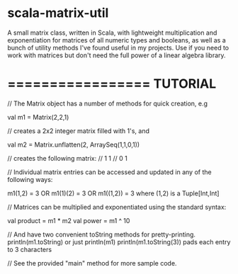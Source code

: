 scala-matrix-util
=================

A small matrix class, written in Scala, with lightweight multiplication and exponentiation for matrices of 
all numeric types and booleans, as well as a bunch of utility methods I've found useful in my projects. 
Use if you need to work with matrices but don't need the full power of a linear algebra library. 

=================
TUTORIAL
=================

// The Matrix object has a number of methods for quick creation, e.g

val m1 = Matrix(2,2,1)

// creates a 2x2 integer matrix filled with 1's, and

val m2 = Matrix.unflatten(2, ArraySeq(1,1,0,1))

// creates the following matrix: 
// 1 1
// 0 1



// Individual matrix entries can be accessed and updated in any of the following ways:

m1(1,2) = 3 OR m1(1)(2) = 3 OR m1((1,2)) = 3 where (1,2) is a Tuple[Int,Int]

// Matrices can be multiplied and exponentiated using the standard syntax: 

val product = m1 * m2
val power = m1 ^ 10

// And have two convenient toString methods for pretty-printing.
println(m1.toString) or just println(m1)
println(m1.toString(3)) pads each entry to 3 characters 

// See the provided "main" method for more sample code. 
